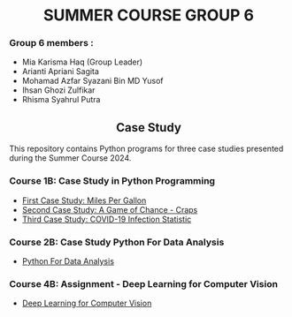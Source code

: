 <h1 align="center">SUMMER COURSE GROUP 6</h1>
<h3>Group 6 members :</h3>
<ul>
  <li>Mia Karisma Haq <span>(Group Leader)</span></li>
  <li>Arianti Apriani Sagita</li>
  <li>Mohamad Azfar Syazani Bin MD Yusof</li>
  <li>Ihsan Ghozi Zulfikar</li>
  <li>Rhisma Syahrul Putra</li>
</ul>
<h2 align="center">Case Study</h2>
<p> This repository contains Python programs for three case studies presented during the Summer Course 2024. </p>
<h3>Course 1B: Case Study in Python Programming</h3>
<ul>
  <li><a href="Course1B_Case_Study_in_Python/caseStudy1.py">First Case Study: Miles Per Gallon</a></li>
  <li><a href="Course1B_Case_Study_in_Python/dice_game.py">Second Case Study: A Game of Chance - Craps</a></li>
  <li><a href="Course1B_Case_Study_in_Python/covid_statistics.py">Third Case Study: COVID-19 Infection Statistic</a></li>
</ul>
<h3>Course 2B: Case Study Python For Data Analysis</h3>
<ul>
  <li><a href="Course2B_Python_Data_analysis/Course2B_USC_6.ipynb">Python For Data Analysis</a></li>
</ul>
<h3>Course 4B: Assignment - Deep Learning for Computer Vision</h3>
<ul>
  <li><a href="Course 4B Assignment - Deep Learning for Computer Vision/Course4B.ipynb">Deep Learning for Computer Vision</a></li>
</ul>

